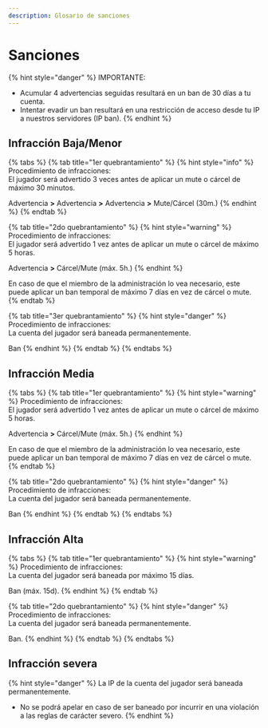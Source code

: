 ```yaml
---
description: Glosario de sanciones
---
```


# Sanciones

{% hint style="danger" %}
IMPORTANTE:

* Acumular 4 advertencias seguidas resultará en un ban de 30 días a tu cuenta.
* Intentar evadir un ban resultará en una restricción de acceso desde tu IP a nuestros servidores \(IP ban\).
{% endhint %}

## Infracción Baja/Menor

{% tabs %}
{% tab title="1er quebrantamiento" %}
{% hint style="info" %}
Procedimiento de infracciones:  
El jugador será advertido 3 veces antes de aplicar un mute o cárcel de máximo 30 minutos.

Advertencia **&gt;** Advertencia **&gt;** Advertencia **&gt;** Mute/Cárcel \(30m.\)
{% endhint %}
{% endtab %}

{% tab title="2do quebrantamiento" %}
{% hint style="warning" %}
Procedimiento de infracciones:  
El jugador será advertido 1 vez antes de aplicar un mute o cárcel de máximo 5 horas.

Advertencia **&gt;** Cárcel/Mute \(máx. 5h.\)
{% endhint %}

En caso de que el miembro de la administración lo vea necesario, este puede aplicar un ban temporal de máximo 7 días en vez de cárcel o mute.
{% endtab %}

{% tab title="3er quebrantamiento" %}
{% hint style="danger" %}
Procedimiento de infracciones:  
La cuenta del jugador será baneada permanentemente.

Ban
{% endhint %}
{% endtab %}
{% endtabs %}

## Infracción Media

{% tabs %}
{% tab title="1er quebrantamiento" %}
{% hint style="warning" %}
Procedimiento de infracciones:  
El jugador será advertido 1 vez antes de aplicar un mute o cárcel de máximo 5 horas.

Advertencia **&gt;** Cárcel/Mute \(máx. 5h.\)
{% endhint %}

En caso de que el miembro de la administración lo vea necesario, este puede aplicar un ban temporal de máximo 7 días en vez de cárcel o mute.
{% endtab %}

{% tab title="2do quebrantamiento" %}
{% hint style="danger" %}
Procedimiento de infracciones:  
La cuenta del jugador será baneada permanentemente.

Ban
{% endhint %}
{% endtab %}
{% endtabs %}

## Infracción Alta

{% tabs %}
{% tab title="1er quebrantamiento" %}
{% hint style="warning" %}
Procedimiento de infracciones:  
La cuenta del jugador será baneada por máximo 15 días.

Ban \(máx. 15d\).
{% endhint %}
{% endtab %}

{% tab title="2do quebrantamiento" %}
{% hint style="danger" %}
Procedimiento de infracciones:  
La cuenta del jugador será baneada permanentemente.

Ban.
{% endhint %}
{% endtab %}
{% endtabs %}

## Infracción severa

{% hint style="danger" %}
La IP de la cuenta del jugador será baneada permanentemente.

* No se podrá apelar en caso de ser baneado por incurrir en una violación a las reglas de carácter severo.
{% endhint %}

